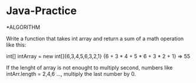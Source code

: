 # Java-Practice

*ALGORITHM

Write a function that takes int array and return a sum of a math operation like this:

int[] intArray = new int[]{6,3,4,5,6,3,2,1}
{6 + 3 * 4 + 5 * 6 + 3 * 2 + 1} => 55

If the lenght of array is not enought to multiply second, numbers like intArr.length = 2,4,6 ..., multiply the last number by 0.
